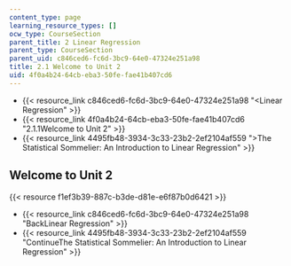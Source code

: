 ```yaml
---
content_type: page
learning_resource_types: []
ocw_type: CourseSection
parent_title: 2 Linear Regression
parent_type: CourseSection
parent_uid: c846ced6-fc6d-3bc9-64e0-47324e251a98
title: 2.1 Welcome to Unit 2
uid: 4f0a4b24-64cb-eba3-50fe-fae41b407cd6
---
```


*   {{< resource_link c846ced6-fc6d-3bc9-64e0-47324e251a98 "\<Linear Regression" >}}
*   {{< resource_link 4f0a4b24-64cb-eba3-50fe-fae41b407cd6 "2.1.1Welcome to Unit 2" >}}
*   {{< resource_link 4495fb48-3934-3c33-23b2-2ef2104af559 "\>The Statistical Sommelier: An Introduction to Linear Regression" >}}

Welcome to Unit 2
-----------------

{{< resource f1ef3b39-887c-b3de-d81e-e6f87b0d6421 >}}

*   {{< resource_link c846ced6-fc6d-3bc9-64e0-47324e251a98 "BackLinear Regression" >}}
*   {{< resource_link 4495fb48-3934-3c33-23b2-2ef2104af559 "ContinueThe Statistical Sommelier: An Introduction to Linear Regression" >}}
